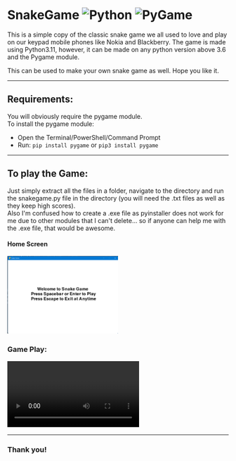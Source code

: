 # SnakeGame <img alt="Python" width="30px" src="https://cdn.jsdelivr.net/npm/programming-languages-logos@0.0.3/src/python/python.svg" /> <img alt="PyGame" width = "94px" src="https://upload.wikimedia.org/wikipedia/commons/b/be/Pygame_logo.svg" />

This is a simple copy of the classic snake game we all used to love and play on our keypad mobile phones like Nokia and Blackberry.
The game is made using Python3.11, however, it can be made on any python version above 3.6 and the Pygame module.

This can be used to make your own snake game as well. Hope you like it.

-------------------------------------------------------------
## Requirements:
You will obviously require the pygame module. 
<br/>
To install the pygame module:
* Open the Terminal/PowerShell/Command Prompt
* Run: ```pip install pygame``` or ```pip3 install pygame```
----------------------------------------------------------

## To play the Game:
Just simply extract all the files in a folder, navigate to the directory and run the snakegame.py file in the directory (you will need the .txt files as well as they keep high scores).
<br/>
Also I'm confused how to create a .exe file as pyinstaller does not work for me due to other modules that I can't delete... so if anyone can help me with the .exe file, that would be awesome.

#### Home Screen
<img src="home.png" width="50%"/>

### Game Play:
<video controls>
    <source src="gameplay.mp4" type="video/mp4">
    Your browser does not support the video tag
</video>

------------------------------------------------------------

### Thank you!
